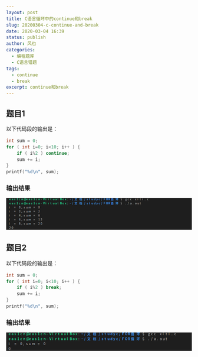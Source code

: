 ```yaml
---
layout: post
title: C语言循环中的continue和break
slug: 20200304-c-continue-and-break
date: 2020-03-04 16:39
status: publish
author: 风也
categories: 
  - 编程题库
  - C语言错题
tags: 
  - continue
  - break
excerpt: continue和break
---
```


## 题目1

以下代码段的输出是：
~~~c
int sum = 0;
for ( int i=0; i<10; i++ ) {
    if ( i%2 ) continue;
    sum += i;
}
printf("%d\n", sum);
~~~

### 输出结果
![](images/20200304-1.png)

## 题目2
以下代码段的输出是：
~~~c
int sum = 0;
for ( int i=0; i<10; i++ ) {
    if ( i%2 ) break;
    sum += i;
}
printf("%d\n", sum);
~~~
### 输出结果
![](images/20200304-2.png)
